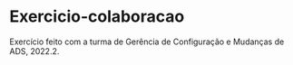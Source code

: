 # Exercicio-colaboracao

Exercício feito com a turma de Gerência de Configuração e Mudanças de ADS, 2022.2.
